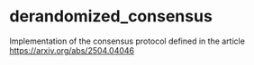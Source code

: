 # derandomized_consensus
Implementation of the consensus protocol defined in the article https://arxiv.org/abs/2504.04046
